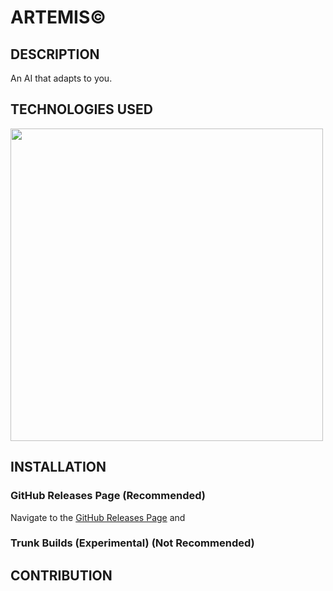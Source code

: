 # ARTEMIS©

## DESCRIPTION
An AI that adapts to you.

## TECHNOLOGIES USED

<img width="500px" src="https://www.python.org/static/img/python-logo.png">

## INSTALLATION

### GitHub Releases Page (Recommended)

Navigate to the [GitHub Releases Page](https://github.com/RyanEnterprises/artemis/releases) and 

### Trunk Builds (Experimental) (Not Recommended)

## CONTRIBUTION


